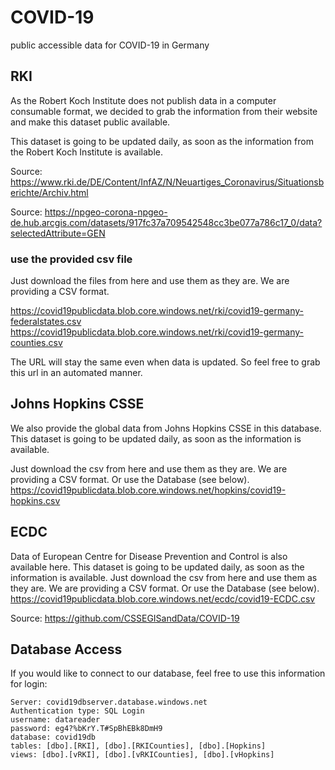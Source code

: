# COVID-19
public accessible data for COVID-19 in Germany

## RKI
As the Robert Koch Institute does not publish data in a computer consumable format, we decided to grab the information from their website and make this dataset public available. 

This dataset is going to be updated daily, as soon as the information from the Robert Koch Institute is available. 

Source: https://www.rki.de/DE/Content/InfAZ/N/Neuartiges_Coronavirus/Situationsberichte/Archiv.html

Source: https://npgeo-corona-npgeo-de.hub.arcgis.com/datasets/917fc37a709542548cc3be077a786c17_0/data?selectedAttribute=GEN

### use the provided csv file
Just download the files from here and use them as they are. We are providing a CSV format. 

https://covid19publicdata.blob.core.windows.net/rki/covid19-germany-federalstates.csv
https://covid19publicdata.blob.core.windows.net/rki/covid19-germany-counties.csv

The URL will stay the same even when data is updated. So feel free to grab this url in an automated manner. 

## Johns Hopkins CSSE
We also provide the global data from Johns Hopkins CSSE in this database. This dataset is going to be updated daily, as soon as the information is available.

Just download the csv from here and use them as they are. We are providing a CSV format. Or use the Database (see below).
https://covid19publicdata.blob.core.windows.net/hopkins/covid19-hopkins.csv

## ECDC 

Data of European Centre for Disease Prevention and Control is also available here. This dataset is going to be updated daily, as soon as the information is available.
Just download the csv from here and use them as they are. We are providing a CSV format. Or use the Database (see below).
https://covid19publicdata.blob.core.windows.net/ecdc/covid19-ECDC.csv

Source: https://github.com/CSSEGISandData/COVID-19

## Database Access
If you would like to connect to our database, feel free to use this information for login:
```
Server: covid19dbserver.database.windows.net
Authentication type: SQL Login
username: datareader
password: eg4?%bKrY.T#SpBhEBk8DmH9
database: covid19db
tables: [dbo].[RKI], [dbo].[RKICounties], [dbo].[Hopkins]
views: [dbo].[vRKI], [dbo].[vRKICounties], [dbo].[vHopkins]
```
